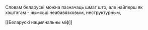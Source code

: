 Словам беларускі можна пазначаць шмат што, але найперш як хэштэгам - чымсьці неабавязковым, неструктурным, 

[[Беларускі нацыянальны міф]]
